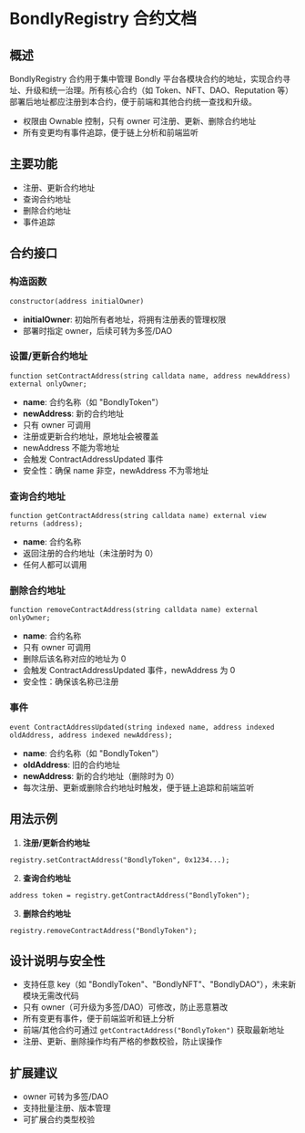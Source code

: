 # BondlyRegistry 合约文档

## 概述

BondlyRegistry 合约用于集中管理 Bondly 平台各模块合约的地址，实现合约寻址、升级和统一治理。所有核心合约（如 Token、NFT、DAO、Reputation 等）部署后地址都应注册到本合约，便于前端和其他合约统一查找和升级。

- 权限由 Ownable 控制，只有 owner 可注册、更新、删除合约地址
- 所有变更均有事件追踪，便于链上分析和前端监听

## 主要功能
- 注册、更新合约地址
- 查询合约地址
- 删除合约地址
- 事件追踪

## 合约接口

### 构造函数
```solidity
constructor(address initialOwner)
```
- **initialOwner**: 初始所有者地址，将拥有注册表的管理权限
- 部署时指定 owner，后续可转为多签/DAO

### 设置/更新合约地址
```solidity
function setContractAddress(string calldata name, address newAddress) external onlyOwner;
```
- **name**: 合约名称（如 "BondlyToken"）
- **newAddress**: 新的合约地址
- 只有 owner 可调用
- 注册或更新合约地址，原地址会被覆盖
- newAddress 不能为零地址
- 会触发 ContractAddressUpdated 事件
- 安全性：确保 name 非空，newAddress 不为零地址

### 查询合约地址
```solidity
function getContractAddress(string calldata name) external view returns (address);
```
- **name**: 合约名称
- 返回注册的合约地址（未注册时为 0）
- 任何人都可以调用

### 删除合约地址
```solidity
function removeContractAddress(string calldata name) external onlyOwner;
```
- **name**: 合约名称
- 只有 owner 可调用
- 删除后该名称对应的地址为 0
- 会触发 ContractAddressUpdated 事件，newAddress 为 0
- 安全性：确保该名称已注册

### 事件
```solidity
event ContractAddressUpdated(string indexed name, address indexed oldAddress, address indexed newAddress);
```
- **name**: 合约名称（如 "BondlyToken"）
- **oldAddress**: 旧的合约地址
- **newAddress**: 新的合约地址（删除时为 0）
- 每次注册、更新或删除合约地址时触发，便于链上追踪和前端监听

## 用法示例

1. **注册/更新合约地址**
```solidity
registry.setContractAddress("BondlyToken", 0x1234...);
```

2. **查询合约地址**
```solidity
address token = registry.getContractAddress("BondlyToken");
```

3. **删除合约地址**
```solidity
registry.removeContractAddress("BondlyToken");
```

## 设计说明与安全性
- 支持任意 key（如 "BondlyToken"、"BondlyNFT"、"BondlyDAO"），未来新模块无需改代码
- 只有 owner（可升级为多签/DAO）可修改，防止恶意篡改
- 所有变更有事件，便于前端监听和链上分析
- 前端/其他合约可通过 `getContractAddress("BondlyToken")` 获取最新地址
- 注册、更新、删除操作均有严格的参数校验，防止误操作

## 扩展建议
- owner 可转为多签/DAO
- 支持批量注册、版本管理
- 可扩展合约类型校验

